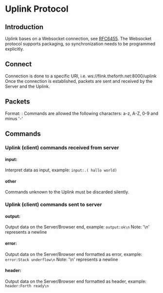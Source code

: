 Uplink Protocol
===============

Introduction
------------
Uplink bases on a Websocket connection, see [RFC6455](http://tools.ietf.org/html/rfc6455).
The Websocket protocol supports packaging, so synchronization needs to be programmed explicitly.

Connect
-------
Connection is done to a specific URI, i.e. ws://flink.theforth.net:8000/uplink
Once the connection is established, packets are sent and received by the Server and the Uplink.

Packets
-------
Format: <command>:<data>
Commands are allowed the following characters: a-z, A-Z, 0-9 and minus '-'

Commands
--------
### Uplink (client) commands received from server
#### input:<data>
Interpret data as input, example:
`input:.( hallo world)`
#### other
Commands unknown to the Uplink must be discarded silently.

### Uplink (client) commands sent to server
#### output:<data>
Output data on the Server/Browser end, example:
`output:ok\n` Note: '\n' represents a newline
#### error:<data>
Output data on the Server/Browser end formatted as error, example:
`error:Stack underflow\n` Note: '\n' represents a newline
#### header:<data>
Output data on the Server/Browser end formatted as header, example:
`header:Forth ready\n`
